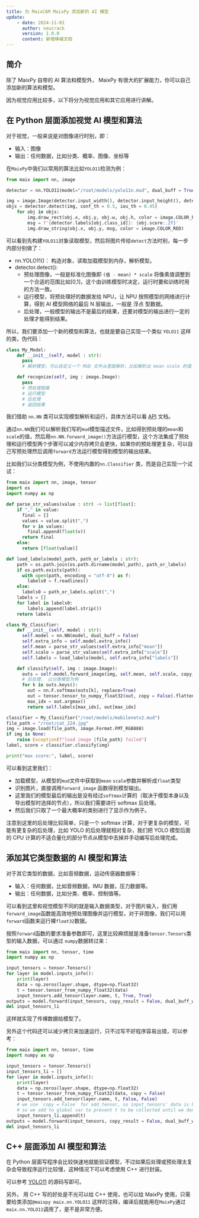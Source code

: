 ```yaml
---
title: 为 MaixCAM MaixPy 添加新的 AI 模型
update:
    - date: 2024-11-01
      author: neucrack
      version: 1.0.0
      content: 新增移植文档
---
```



## 简介

除了 MaixPy 自带的 AI 算法和模型外， MaixPy 有很大的扩展能力，你可以自己添加新的算法和模型。

因为视觉应用比较多，以下将分为视觉应用和其它应用进行讲解。


## 在 Python 层面添加视觉 AI 模型和算法

对于视觉，一般来说是对图像进行时别，即：
* 输入：图像
* 输出：任何数据，比如分类、概率、图像、坐标等

在`MaixPy`中我们以常用的算法比如`YOLO11`检测为例：

```python
from maix import nn, image

detector = nn.YOLO11(model="/root/models/yolo11n.mud", dual_buff = True)

img = image.Image(detector.input_width(), detector.input_height(), detector.input_format())
objs = detector.detect(img, conf_th = 0.5, iou_th = 0.45)
    for obj in objs:
        img.draw_rect(obj.x, obj.y, obj.w, obj.h, color = image.COLOR_RED)
        msg = f'{detector.labels[obj.class_id]}: {obj.score:.2f}'
        img.draw_string(obj.x, obj.y, msg, color = image.COLOR_RED)
```

可以看到先构建`YOLO11`对象读取模型，然后将图片传给`detect`方法时别，每一步内部分别做了：
* nn.YOLO11()： 构造对象，读取加载模型到内存，解析模型。
* detector.detect(): 
  * 预处理图像，一般是标准化图像即 `(值 - mean) * scale` 将像素值调整到一个合适的范围比如[0,1]，这个由训练模型时决定，运行时要和训练时用的方法一致。
  * 运行模型，将预处理好的数据发给 NPU，让 NPU 按照模型的网络进行计算，得到 AI 模型网络的最后 N 层输出，一般是 浮点 型数据。
  * 后处理，一般模型的输出不是最后的结果，还要对模型的输出进行一定的处理才能得到结果。

所以，我们要添加一个新的模型和算法，也就是要自己实现一个类似 `YOLO11` 这样的类，伪代码：
```python
class My_Model:
    def __init__(self, model : str):
      pass
      # 解析模型，可以自定义一个 MUD 文件从里面解析，比如解析出 mean scale 的值

    def recognize(self, img : image.Image):
      pass
      # 预处理图像
      # 运行模型
      # 后处理
      # 返回结果
```

我们借助 `nn.NN` 类可以实现模型解析和运行，具体方法可以看 [API](http://127.0.0.1:2333/maixpy/api/maix/nn.html#NN) 文档。

通过`nn.NN`我们可以解析我们写的`mud`模型描述文件，比如得到预处理的`mean`和`scale`的值，然后用`nn.NN.forward_image()`方法运行模型，这个方法集成了预处理和运行模型两个步骤可以减少内存拷贝会更快，如果你的预处理更复杂，可以自己写预处理然后调用`forward`方法运行模型得到模型的输出结果。

比如我们以分类模型为例，不使用内置的`nn.Classifier` 类，而是自己实现一个试试：

```python
from maix import nn, image, tensor
import os
import numpy as np

def parse_str_values(value : str) -> list[float]:
    if "," in value:
      final = []
      values = value.split(",")
      for v in values:
        final.append(float(v))
      return final
    else:
      return [float(value)]

def load_labels(model_path, path_or_labels : str):
    path = os.path.join(os.path.dirname(model_path), path_or_labels)
    if os.path.exists(path):
      with open(path, encoding = "utf-8") as f:
        labels0 = f.readlines()
    else:
      labels0 = path_or_labels.split(",")
    labels = []
    for label in labels0:
        labels.append(label.strip())
    return labels

class My_Classifier:
    def __init__(self, model : str):
      self.model = nn.NN(model, dual_buff = False)
      self.extra_info = self.model.extra_info()
      self.mean = parse_str_values(self.extra_info["mean"])
      self.scale = parse_str_values(self.extra_info["scale"])
      self.labels = load_labels(model, self.extra_info["labels"])

    def classify(self, img : image.Image):
      outs = self.model.forward_image(img, self.mean, self.scale, copy_result = False)
      # 后处理， 以分类模型为例
      for k in outs.keys():
        out = nn.F.softmax(outs[k], replace=True)
        out = tensor.tensor_to_numpy_float32(out, copy = False).flatten()
        max_idx = out.argmax()
        return self.labels[max_idx], out[max_idx]

classifier = My_Classifier("/root/models/mobilenetv2.mud")
file_path = "/root/cat_224.jpg"
img = image.load(file_path, image.Format.FMT_RGB888)
if img is None:
    raise Exception(f"load image {file_path} failed")
label, score = classifier.classify(img)

print("max score:", label, score)
```

可以看到这里我们：
* 加载模型，从模型的`mud`文件中获取到`mean` `scale`参数并解析成`float`类型
* 识别图片，直接调用`forward_image` 函数得到模型输出。
* 这里我们的模型最后的输出是没有经过`softmax`计算的（取决于模型本身以及导出模型时选择的节点），所以我们需要进行 softmax 后处理。
* 然后我们只取了一个最大概率的类别进行了显示作为例子。


注意到这里的后处理比较简单，只是一个 softmax 计算，对于更复杂的模型，可能有更复杂的后处理，比如 YOLO 的后处理就相对复杂，我们把 YOLO 模型后面的 CPU 计算的不适合量化的部分节点从模型中去掉并手动编写后处理完成。


## 添加其它类型数据的 AI 模型和算法

对于其它类型的数据，比如音频数据，运动传感器数据等：
* 输入：任何数据，比如音频数据，IMU 数据，压力数据等。
* 输出：任何数据，比如分类、概率、控制值等。

可以看到这里和视觉模型不同的就是输入数据类型，对于图片输入，我们用`forward_image`函数能高效地预处理图像并运行模型，对于非图像，我们可以用`forward`函数来运行裸`float32`数据。

按照`forward`函数的要求准备参数即可，这里比较麻烦就是准备`tensor.Tensors`类型的输入数据，可以通过 `numpy`数据转过来：
```python
from maix import nn, tensor, time
import numpy as np

input_tensors = tensor.Tensors()
for layer in model.inputs_info():
    print(layer)
    data = np.zeros(layer.shape, dtype=np.float32)
    t = tensor.tensor_from_numpy_float32(data)
    input_tensors.add_tensor(layer.name, t, True, True)
outputs = model.forward(input_tensors, copy_result = False, dual_buff_wait=True)
del input_tensors_li
```
这样就实现了传裸数据给模型了。

另外这个代码还可以减少拷贝来加速运行，只不过写不好程序容易出错，可以参考：
```python
from maix import nn, tensor, time
import numpy as np

input_tensors = tensor.Tensors()
input_tensors_li = []
for layer in model.inputs_info():
    print(layer)
    data = np.zeros(layer.shape, dtype=np.float32)
    t = tensor.tensor_from_numpy_float32(data, copy = False)
    input_tensors.add_tensor(layer.name, t, False, False)
    # we use `copy = False` for add_tensor, so input_tensors' data is borrowed from t,
    # so we add to global var to prevent t to be collected until we don't use input_tensors anymore.
    input_tensors_li.append(t)
outputs = model.forward(input_tensors, copy_result = False, dual_buff_wait=True)
del input_tensors_li
```



## C++ 层面添加 AI 模型和算法

在 Python 层面写程序会比较快速地就能验证模型，不过如果后处理或预处理太复杂会导致程序运行比较慢，这种情况下可以考虑使用 C++ 进行封装。

可以参考 [YOLO11](https://github.com/sipeed/MaixCDK/blob/main/components/nn/include/maix_nn_yolo11.hpp) 的源码写即可。

另外， 用 C++ 写的好处是不光可以给 C++ 使用，也可以给 MaixPy 使用，只需要给类添加`@maixpy maix.nn.YOLO11` 这样的注释，编译后就能用在`MaixPy`通过`maix.nn.YOLO11`调用了，是不是非常方便。




